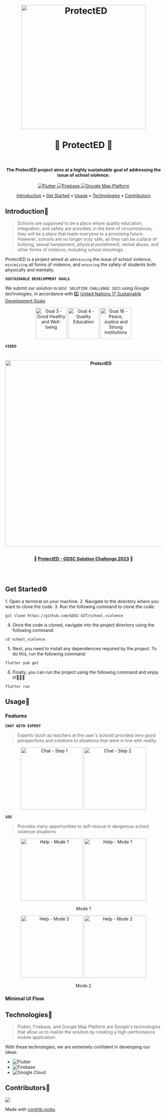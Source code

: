 <h1 align="center">
  <br>
  <img src="https://user-images.githubusercontent.com/90759146/229393835-499f48c9-2d1e-4df8-a4c7-7f9b499da880.png" alt="ProtectED" width="400">
  <br>
  <br>
  🏫 ProtectED 🏫
  <br>
  <br>
</h1>

<h4 align="center">The ProtectED project aims at a highly sustainable goal of addressing the issue of school violence.</h4>

<p align="center">
  <a href="https://flutter.dev">
    <img src="https://img.shields.io/badge/flutter%20version-%3E%3D2.18.6-blue"
         alt="Flutter">
  </a>
  <a href="https://firebase.google.com/">
    <img src="https://img.shields.io/badge/firebase-%20-yellow"
         alt="Firebase">
  </a>
  <a href="https://mapsplatform.google.com/">
    <img src="https://img.shields.io/badge/google--map--platform-%20-green"
         alt="Google Map Platform">
  </a>
</p>

<p align="center">
  <a href="#introduction">Introduction</a> •
  <a href="#get-started">Get Started</a> •
  <a href="#usage">Usage</a> •
  <a href="#technologies">Technologies</a> •
  <a href="#contributor">Contributors</a>
</p>

<h2 id="#introduction">Introduction👋</h2>

> Schools are supposed to be a place where quality education, integration, and safety are provided, in the best of circumstances, they will be a place that leads everyone to a promising future. However, schools are no longer truly safe, as they can be a place of bullying, sexual harassment, physical punishment, verbal abuse, and other forms of violence, including school shootings.

ProtectED is a project aimed at `addressing` the issue of school violence, `minimizing` all forms of violence, and `ensuring` the safety of students both physically and mentally.

**`SUSTAINABLE DEVELOPMENT GOALS`**

We submit our solution in `GDSC SOLUTION CHALLENGE 2023` using Google technologies, in accordance with 3️⃣ [United Nations 17 Sustainable Development Goals](https://developers.google.com/community/gdsc-solution-challenge/UN-goals)

<p align="center">
  <img src="https://user-images.githubusercontent.com/90759146/229423927-dd77d940-3add-49c3-af2c-1907fe199baf.png" alt="Goal 3 - Good Healthy and Well-being" width="100">
  <img src="https://user-images.githubusercontent.com/90759146/229425267-9087b6d3-9db1-48df-a1ee-80ed5a881eb3.png" alt="Goal 4 - Quality Education" width="100">
  <img src="https://user-images.githubusercontent.com/90759146/229424031-e0db4855-739b-481c-bcad-3cb3a7d468b1.png" alt="Goal 16 - Peace, Justice and Strong Institutions" width="100"> 
</p>

**`VIDEO`**

<h4 align="center">
  <br>
  <img src="https://user-images.githubusercontent.com/90759146/229427485-5399c241-ab16-4c10-8d55-7251afa0519a.jpg" alt="ProtectED" width="600">
  <br>
  <br>
  <p>🏫 <a href="https://www.youtube.com/">ProtectED - GDSC Solution Challenge 2023</a> 🏫</p> 
  <br>
  <br>
</h4>

<h2 id="get-started">Get Started⚙️</h2>
1. Open a terminal on your machine. 
2. Navigate to the directory where you want to clone the code.
3. Run the following command to clone the code:

```
git clone https://github.com/GDSC-UIT/school_violence
```

4. Once the code is cloned, navigate into the project directory using the following command:

```
cd school_violence
```

5. Next, you need to install any dependencies required by the project. To do this, run the following command:

```
flutter pub get
```

6. Finally, you can run the project using the following command and enjoy it!🎉🎉🎉

```
flutter run
```

<h2 id="usage">Usage📱</h2>

<h3>Features</h3>

**`CHAT WITH EXPERT`**

> Experts (such as teachers at the user's school) provided very good perspectives and solutions to situations that were in line with reality.

<p align="center">
  <img src="https://user-images.githubusercontent.com/90759146/229432287-c82347c7-80ff-4b0f-bc41-4bec7476c344.png" alt="Chat - Step 1" width="200">
  <img src="https://user-images.githubusercontent.com/90759146/229432299-5da6c7fc-9b12-4349-85c6-27781e93862f.png" alt="Chat - Step 2" width="200">
</p>

**`SOS`**

> Provides many opportunities to self-rescue in dangerous school violence situations.

<p align="center">
  <img src="https://user-images.githubusercontent.com/90759146/229439594-23226e88-c931-4aa2-b062-481365890ea5.png" alt="Help - Mode 1" width="200">
  <img src="https://user-images.githubusercontent.com/90759146/229439866-b82b32ea-afab-4a2c-ba2f-36e4c5ddb5e1.png" alt="Help - Mode 1" width="200">
</p>
<p align="center">Mode 1</p>
<p align="center">
  <img src="https://user-images.githubusercontent.com/90759146/229439959-fe490fed-a88e-49f1-83e2-a8aa5ff2bea7.png" alt="Help - Mode 2" width="200">
  <img src="https://user-images.githubusercontent.com/90759146/229439984-e48c31c3-2528-4a52-b8ca-2a046cf4a74a.png" alt="Help - Mode 2" width="200">
</p>
<p align="center">Mode 2</p>

<h3>Minimal UI Flow</h3>

<h2 id="technologies">Technologies🤖</h2>

> Flutter, Firebase, and Google Map Platform are Google's technologies that allow us to realize the solution by creating a high-performance mobile application.

With these technologies, we are extremely confident in developing our ideas:
- ![Flutter](https://img.shields.io/badge/Flutter-%2302569B.svg?style=for-the-badge&logo=Flutter&logoColor=white)
- ![Firebase](https://img.shields.io/badge/firebase-%23039BE5.svg?style=for-the-badge&logo=firebase)
- ![Google Cloud](https://img.shields.io/badge/GoogleCloud-%234285F4.svg?style=for-the-badge&logo=google-cloud&logoColor=white)

<h2 id="contributor">Contributors🤝</h2>
<a href="https://github.com/GDSC-UIT/school_violence/graphs/contributors">
  <img src="https://contrib.rocks/image?repo=GDSC-UIT/school_violence" />
</a>

Made with [contrib.rocks](https://contrib.rocks).

